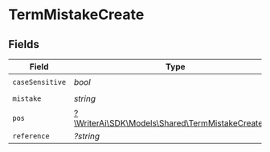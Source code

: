 # TermMistakeCreate


## Fields

| Field                                                                                            | Type                                                                                             | Required                                                                                         | Description                                                                                      |
| ------------------------------------------------------------------------------------------------ | ------------------------------------------------------------------------------------------------ | ------------------------------------------------------------------------------------------------ | ------------------------------------------------------------------------------------------------ |
| `caseSensitive`                                                                                  | *bool*                                                                                           | :heavy_check_mark:                                                                               | N/A                                                                                              |
| `mistake`                                                                                        | *string*                                                                                         | :heavy_check_mark:                                                                               | N/A                                                                                              |
| `pos`                                                                                            | [?\WriterAi\SDK\Models\Shared\TermMistakeCreatePos](../../Models/Shared/TermMistakeCreatePos.md) | :heavy_minus_sign:                                                                               | N/A                                                                                              |
| `reference`                                                                                      | *?string*                                                                                        | :heavy_minus_sign:                                                                               | N/A                                                                                              |